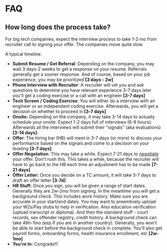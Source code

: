 # FAQ

## How long does the process take?

For big tech companies, expect the interview process to take 1-2 mo from recruiter call to signing your offer. The companies move quite slow.

A typical timeline:

* **Submit Resume / Get Referral**: Depending on the company, you may wait 3 days-2 weeks to get a response on your resume. Referrals generally get a sooner response. And of course, based on your job experience, you may be prioritized **\[3 days - 2w]**
* **Phone Interview with Recruiter**: A recruiter will vet you and ask questions to determine you have relevant experience 3-7 days later you'll get a coding exercise or a call with an engineer **\[3-7 days]**
* **Tech Screen / Coding Exercise**: You will either do a interview with an engineer or an independent coding exercise. Afterwards, you will get a decision on whether to proceed in **\[3-7 days]**
* **Onsite:** Depending on the company, it may take 3-14 days to actually schedule your onsite. Expect 1-2 days full of interviews (6-8 hours). Afterwards all the interviews will submit their "signals" (aka evaluations) **\[3-14 days].**&#x20;
* **Offer**: The hiring bar (HB) will meet in 3-7 days (or more) to discuss your performance based on the signals and come to a decision on your leveling **\[3-7 days]**
* **Offer Negotation**: This may take a while. Expect 7-21 days to [negotiate](negotiation-tips.md) your offer. Don't rush this. This takes a while, because the recruiter will have to go back to the HB each time an adjustment has to be made **\[7-21 days]**
* **Offer Letter:** Once you decide on a TC amount, it will take 3-7 days to draft an offer letter **\[3-7d]**
* **HR Stuff:** Once you sign, you will be given a range of start dates. Generally they are 2w-2mo from signing. In the meantime you will get a background check. This includes work history. Make sure you are accurate in your start/end dates. You may want to preemtively upload your W2s/Pay stubs to help in verification. Also education verification (upload transcript or diploma). And then the standard stuff - court records, sex offender registry, credit history. A background check can take 48h-1mo (esp if you are in another country). Generally, you won't be able to start before the background check in complete. You'll also get payroll forms, onboarding forms, health insurance enrollment, etc **\[2w-1mo]**
* **You're In:** Congrads!!!
